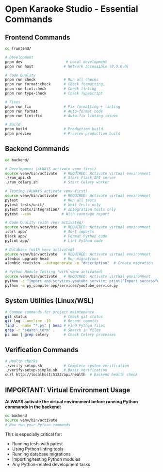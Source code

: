 # Open Karaoke Studio - Essential Commands

## Frontend Commands
```bash
cd frontend/

# Development
pnpm dev                    # Local development
pnpm run host              # Network accessible (0.0.0.0)

# Code Quality
pnpm run check             # Run all checks
pnpm run format:check      # Check formatting
pnpm run lint:check        # Check linting  
pnpm run type-check        # Check TypeScript

# Fixes
pnpm run fix               # Fix formatting + linting
pnpm run format            # Auto-format code
pnpm run lint:fix          # Auto-fix linting issues

# Build
pnpm build                 # Production build
pnpm preview               # Preview production build
```

## Backend Commands
```bash
cd backend/

# Development (ALWAYS activate venv first)
source venv/bin/activate   # REQUIRED: Activate virtual environment
./run_api.sh               # Start Flask API server
./run_celery.sh            # Start Celery worker

# Testing (ALWAYS activate venv first)
source venv/bin/activate   # REQUIRED: Activate virtual environment
pytest                     # Run all tests
pytest tests/unit/         # Unit tests only
pytest tests/integration/  # Integration tests only
pytest --cov              # With coverage report

# Code Quality (with venv activated)
source venv/bin/activate   # REQUIRED: Activate virtual environment
isort app/                 # Sort imports
black app/                 # Format Python code
pylint app/                # Lint Python code

# Database (with venv activated)
source venv/bin/activate   # REQUIRED: Activate virtual environment
alembic upgrade head       # Run migrations
alembic revision --autogenerate -m "description"  # Create migration

# Python Module Testing (with venv activated)
source venv/bin/activate   # REQUIRED: Activate virtual environment
python -c "import app.services.youtube_service; print('Import successful')"
python -m py_compile app/services/youtube_service.py
```

## System Utilities (Linux/WSL)
```bash
# Common commands for project maintenance
git status                 # Check git status
git log --oneline -10      # Recent commits
find . -name "*.py" | head # Find Python files
grep -r "search_term" .    # Search in files
ps aux | grep celery       # Check Celery processes
```

## Verification Commands
```bash
# Health checks
./verify-setup.sh          # Complete system verification
./verify-setup-simple.sh   # Basic verification
curl http://localhost:5123/api/health  # Backend health check
```

## IMPORTANT: Virtual Environment Usage
**ALWAYS activate the virtual environment before running Python commands in the backend:**

```bash
cd backend
source venv/bin/activate
# Now run your Python commands
```

This is especially critical for:
- Running tests with pytest
- Using Python linting tools
- Running database migrations
- Importing/testing Python modules
- Any Python-related development tasks